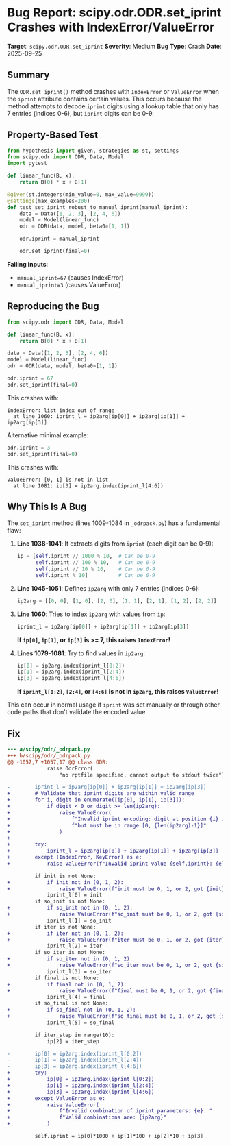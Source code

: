 # Bug Report: scipy.odr.ODR.set_iprint Crashes with IndexError/ValueError

**Target**: `scipy.odr.ODR.set_iprint`
**Severity**: Medium
**Bug Type**: Crash
**Date**: 2025-09-25

## Summary

The `ODR.set_iprint()` method crashes with `IndexError` or `ValueError` when the `iprint` attribute contains certain values. This occurs because the method attempts to decode `iprint` digits using a lookup table that only has 7 entries (indices 0-6), but `iprint` digits can be 0-9.

## Property-Based Test

```python
from hypothesis import given, strategies as st, settings
from scipy.odr import ODR, Data, Model
import pytest

def linear_func(B, x):
    return B[0] * x + B[1]

@given(st.integers(min_value=0, max_value=9999))
@settings(max_examples=200)
def test_set_iprint_robust_to_manual_iprint(manual_iprint):
    data = Data([1, 2, 3], [2, 4, 6])
    model = Model(linear_func)
    odr = ODR(data, model, beta0=[1, 1])

    odr.iprint = manual_iprint

    odr.set_iprint(final=0)
```

**Failing inputs**:
- `manual_iprint=67` (causes IndexError)
- `manual_iprint=3` (causes ValueError)

## Reproducing the Bug

```python
from scipy.odr import ODR, Data, Model

def linear_func(B, x):
    return B[0] * x + B[1]

data = Data([1, 2, 3], [2, 4, 6])
model = Model(linear_func)
odr = ODR(data, model, beta0=[1, 1])

odr.iprint = 67
odr.set_iprint(final=0)
```

This crashes with:
```
IndexError: list index out of range
  at line 1060: iprint_l = ip2arg[ip[0]] + ip2arg[ip[1]] + ip2arg[ip[3]]
```

Alternative minimal example:
```python
odr.iprint = 3
odr.set_iprint(final=0)
```

This crashes with:
```
ValueError: [0, 1] is not in list
  at line 1081: ip[3] = ip2arg.index(iprint_l[4:6])
```

## Why This Is A Bug

The `set_iprint` method (lines 1009-1084 in `_odrpack.py`) has a fundamental flaw:

1. **Line 1038-1041**: It extracts digits from `iprint` (each digit can be 0-9):
   ```python
   ip = [self.iprint // 1000 % 10,  # Can be 0-9
         self.iprint // 100 % 10,   # Can be 0-9
         self.iprint // 10 % 10,    # Can be 0-9
         self.iprint % 10]          # Can be 0-9
   ```

2. **Line 1045-1051**: Defines `ip2arg` with only 7 entries (indices 0-6):
   ```python
   ip2arg = [[0, 0], [1, 0], [2, 0], [1, 1], [2, 1], [1, 2], [2, 2]]
   ```

3. **Line 1060**: Tries to index `ip2arg` with values from `ip`:
   ```python
   iprint_l = ip2arg[ip[0]] + ip2arg[ip[1]] + ip2arg[ip[3]]
   ```

   **If `ip[0]`, `ip[1]`, or `ip[3]` is >= 7, this raises `IndexError`!**

4. **Lines 1079-1081**: Try to find values in `ip2arg`:
   ```python
   ip[0] = ip2arg.index(iprint_l[0:2])
   ip[1] = ip2arg.index(iprint_l[2:4])
   ip[3] = ip2arg.index(iprint_l[4:6])
   ```

   **If `iprint_l[0:2]`, `[2:4]`, or `[4:6]` is not in `ip2arg`, this raises `ValueError`!**

This can occur in normal usage if `iprint` was set manually or through other code paths that don't validate the encoded value.

## Fix

```diff
--- a/scipy/odr/_odrpack.py
+++ b/scipy/odr/_odrpack.py
@@ -1057,7 +1057,17 @@ class ODR:
             raise OdrError(
                 "no rptfile specified, cannot output to stdout twice")

-        iprint_l = ip2arg[ip[0]] + ip2arg[ip[1]] + ip2arg[ip[3]]
+        # Validate that iprint digits are within valid range
+        for i, digit in enumerate([ip[0], ip[1], ip[3]]):
+            if digit < 0 or digit >= len(ip2arg):
+                raise ValueError(
+                    f"Invalid iprint encoding: digit at position {i} is {digit}, "
+                    f"but must be in range [0, {len(ip2arg)-1}]"
+                )
+
+        try:
+            iprint_l = ip2arg[ip[0]] + ip2arg[ip[1]] + ip2arg[ip[3]]
+        except (IndexError, KeyError) as e:
+            raise ValueError(f"Invalid iprint value {self.iprint}: {e}")

         if init is not None:
+            if init not in (0, 1, 2):
+                raise ValueError(f"init must be 0, 1, or 2, got {init}")
             iprint_l[0] = init
         if so_init is not None:
+            if so_init not in (0, 1, 2):
+                raise ValueError(f"so_init must be 0, 1, or 2, got {so_init}")
             iprint_l[1] = so_init
         if iter is not None:
+            if iter not in (0, 1, 2):
+                raise ValueError(f"iter must be 0, 1, or 2, got {iter}")
             iprint_l[2] = iter
         if so_iter is not None:
+            if so_iter not in (0, 1, 2):
+                raise ValueError(f"so_iter must be 0, 1, or 2, got {so_iter}")
             iprint_l[3] = so_iter
         if final is not None:
+            if final not in (0, 1, 2):
+                raise ValueError(f"final must be 0, 1, or 2, got {final}")
             iprint_l[4] = final
         if so_final is not None:
+            if so_final not in (0, 1, 2):
+                raise ValueError(f"so_final must be 0, 1, or 2, got {so_final}")
             iprint_l[5] = so_final

         if iter_step in range(10):
             ip[2] = iter_step

-        ip[0] = ip2arg.index(iprint_l[0:2])
-        ip[1] = ip2arg.index(iprint_l[2:4])
-        ip[3] = ip2arg.index(iprint_l[4:6])
+        try:
+            ip[0] = ip2arg.index(iprint_l[0:2])
+            ip[1] = ip2arg.index(iprint_l[2:4])
+            ip[3] = ip2arg.index(iprint_l[4:6])
+        except ValueError as e:
+            raise ValueError(
+                f"Invalid combination of iprint parameters: {e}. "
+                f"Valid combinations are: {ip2arg}"
+            )

         self.iprint = ip[0]*1000 + ip[1]*100 + ip[2]*10 + ip[3]
```